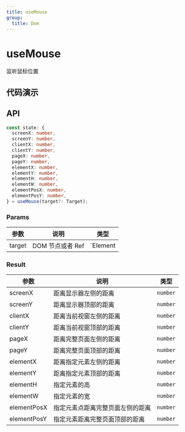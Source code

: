```yaml
---
title: useMouse
group:
  title: Dom
---
```


# useMouse

监听鼠标位置

## 代码演示

<code src="./demo/demo01.tsx"></code>
<code src="./demo/demo02.tsx"></code>

## API

```ts
const state: {
  screenX: number, 
  screenY: number, 
  clientX: number, 
  clientY: number,
  pageX: number,
  pageY: number,
  elementX: number,
  elementY: number,
  elementH: number,
  elementW: number,
  elementPosX: number,
  elementPosY: number,
} = useMouse(target?: Target);
```

### Params

|参数|说明|类型|
|---|---|---|
|target|DOM 节点或者 Ref|`Element | () => Element | MutableRefObject<Element>`|

### Result

| 参数        | 说明                             | 类型     |
|-------------|----------------------------------|----------|
| screenX     | 距离显示器左侧的距离             | `number` |
| screenY     | 距离显示器顶部的距离             | `number` |
| clientX     | 距离当前视窗左侧的距离           | `number` |
| clientY     | 距离当前视窗顶部的距离           | `number` |
| pageX       | 距离完整页面左侧的距离           | `number` |
| pageY       | 距离完整页面顶部的距离           | `number` |
| elementX    | 距离指定元素左侧的距离           | `number` |
| elementY    | 距离指定元素顶部的距离           | `number` |
| elementH    | 指定元素的高                     | `number` |
| elementW    | 指定元素的宽                     | `number` |
| elementPosX | 指定元素点距离完整页面左侧的距离 | `number` |
| elementPosY | 指定元素距离完整页面顶部的距离   | `number` |
